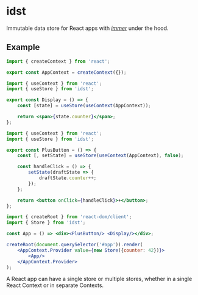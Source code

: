# idst

Immutable data store for React apps with [*immer*](https://www.npmjs.com/package/immer) under the hood.

## Example

```jsx
import { createContext } from 'react';

export const AppContext = createContext({});
```

```jsx
import { useContext } from 'react';
import { useStore } from 'idst';

export const Display = () => {
    const [state] = useStore(useContext(AppContext));

    return <span>{state.counter}</span>;
};
```

```jsx
import { useContext } from 'react';
import { useStore } from 'idst';

export const PlusButton = () => {
    const [, setState] = useStore(useContext(AppContext), false);

    const handleClick = () => {
        setState(draftState => {
            draftState.counter++;
        });
    };

    return <button onClick={handleClick}>+</button>;
};
```

```jsx
import { createRoot } from 'react-dom/client';
import { Store } from 'idst';

const App = () => <div><PlusButton/> <Display/></div>;

createRoot(document.querySelector('#app')).render(
    <AppContext.Provider value={new Store({counter: 42})}>
        <App/>
    </AppContext.Provider>
);
```

A React app can have a single store or multiple stores, whether in a single React Context or in separate Contexts.

